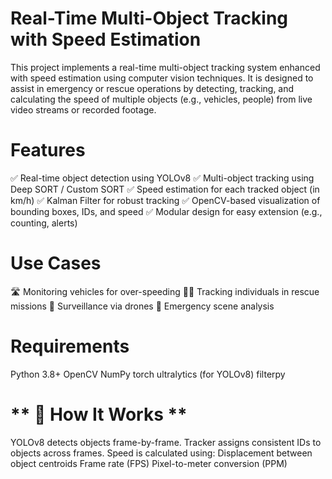 # **Real-Time Multi-Object Tracking with Speed Estimation**
This project implements a real-time multi-object tracking system enhanced with speed estimation using computer vision techniques. It is designed to assist in emergency or rescue operations by detecting, tracking, and calculating the speed of multiple objects (e.g., vehicles, people) from live video streams or recorded footage.

# **Features**
✅ Real-time object detection using YOLOv8
✅ Multi-object tracking using Deep SORT / Custom SORT
✅ Speed estimation for each tracked object (in km/h)
✅ Kalman Filter for robust tracking
✅ OpenCV-based visualization of bounding boxes, IDs, and speed
✅ Modular design for easy extension (e.g., counting, alerts)

# **Use Cases**
🛣️ Monitoring vehicles for over-speeding
🧑‍🚒 Tracking individuals in rescue missions
🚁 Surveillance via drones
🚨 Emergency scene analysis

# **Requirements**
Python 3.8+
OpenCV
NumPy
torch
ultralytics (for YOLOv8)
filterpy

# ** 🚀 How It Works **
YOLOv8 detects objects frame-by-frame.
Tracker assigns consistent IDs to objects across frames.
Speed is calculated using:
    Displacement between object centroids
    Frame rate (FPS)
    Pixel-to-meter conversion (PPM)